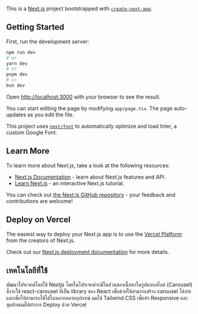 This is a [Next.js](https://nextjs.org/) project bootstrapped with [`create-next-app`](https://github.com/vercel/next.js/tree/canary/packages/create-next-app).

## Getting Started

First, run the development server:

```bash
npm run dev
# or
yarn dev
# or
pnpm dev
# or
bun dev
```

Open [http://localhost:3000](http://localhost:3000) with your browser to see the result.

You can start editing the page by modifying `app/page.tsx`. The page auto-updates as you edit the file.

This project uses [`next/font`](https://nextjs.org/docs/basic-features/font-optimization) to automatically optimize and load Inter, a custom Google Font.

## Learn More

To learn more about Next.js, take a look at the following resources:

- [Next.js Documentation](https://nextjs.org/docs) - learn about Next.js features and API.
- [Learn Next.js](https://nextjs.org/learn) - an interactive Next.js tutorial.

You can check out [the Next.js GitHub repository](https://github.com/vercel/next.js/) - your feedback and contributions are welcome!

## Deploy on Vercel

The easiest way to deploy your Next.js app is to use the [Vercel Platform](https://vercel.com/new?utm_medium=default-template&filter=next.js&utm_source=create-next-app&utm_campaign=create-next-app-readme) from the creators of Next.js.

Check out our [Next.js deployment documentation](https://nextjs.org/docs/deployment) for more details.

## เทคโนโลยีที่ใช้

พัฒนาโปรเจกต์โดยใช้ Nextjs โดยในโปรเจกต์จะมีในส่วนของเนื้อหาในรูปแบบสไลด์ (Carousel) ซึ่งจะใช้ react-carousel ที่เป็น library ของ React เพื่อช่วยให้สามารถสร้าง carousel ได้ง่ายและเพื่อให้สามารถใช้ได้ในหลากหลายอุปกรณ์ ผมใช้ Tailwind CSS เพื่อทำ Responsive และสุดท้ายผมได้ทำการ Deploy ด้วย Vercel
